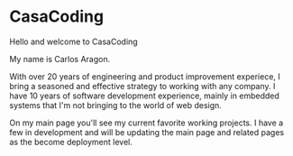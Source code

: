 # CasaCoding
Hello and welcome to CasaCoding

My name is Carlos Aragon.

With over 20 years of engineering and product improvement experiece, I bring a seasoned and effective strategy to working with any company. I have 10 years of software development experience, mainly in embedded systems that I'm not bringing to the world of web design. 

On my main page you'll see my current favorite working projects. I have a few in development and will be updating the main page and related pages as the become deployment level.
